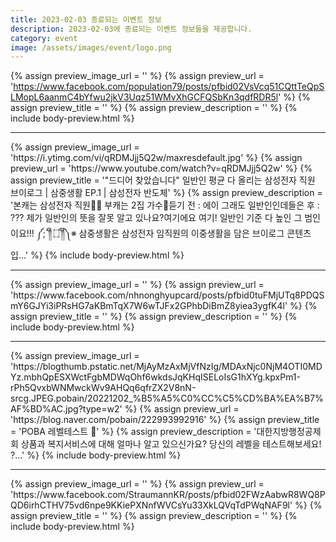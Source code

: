 ```yaml
---
title: 2023-02-03 종료되는 이벤트 정보
description: 2023-02-03에 종료되는 이벤트 정보들을 제공합니다.
category: event
image: /assets/images/event/logo.png
---
```

{% assign preview_image_url = '' %}
{% assign preview_url = 'https://www.facebook.com/population79/posts/pfbid02VsVcq51CQttTeQpSLMopL6aanmC4bYfwu2jkV3Uqz51WMvXhGCFQSbKn3qdfRDR5l' %}
{% assign preview_title = '' %}
{% assign preview_description = '' %}
{% include body-preview.html %}
<hr>{% assign preview_image_url = 'https://i.ytimg.com/vi/qRDMJjj5Q2w/maxresdefault.jpg' %}
{% assign preview_url = 'https://www.youtube.com/watch?v=qRDMJjj5Q2w' %}
{% assign preview_title = '&quot;드디어 찾았습니다&quot; 일반인 평균 다 올리는 삼성전자 직원 브이로그 | 삼중생활 EP.1 | 삼성전자 반도체' %}
{% assign preview_description = '본캐는 삼성전자 직원👨‍💼 부캐는 2집 가수🎤듣기 전 : 에이 그래도 일반인인데들은 후 : ??? 제가 일반인의 뜻을 잘못 알고 있나요?여기에요 여기! 일반인 기준 다 높인 그 범인이요!!! ༼;´༎ຶ ۝ ༎ຶ༽※ 삼중생활은 삼성전자 임직원의 이중생활을 담은 브이로그 콘텐츠입...' %}
{% include body-preview.html %}
<hr>{% assign preview_image_url = '' %}
{% assign preview_url = 'https://www.facebook.com/nhnonghyupcard/posts/pfbid0tuFMjUTq8PDQSmY6GJYi3iPRsHG7aKBmTqX7W6wTJFx2GPhbDiBmZ8yiea3ygfK4l' %}
{% assign preview_title = '' %}
{% assign preview_description = '' %}
{% include body-preview.html %}
<hr>{% assign preview_image_url = 'https://blogthumb.pstatic.net/MjAyMzAxMjVfNzIg/MDAxNjc0NjM4OTI0MDYz.mbhQpESXWctFgbMDWqOhf6wkdsJqKHqISELoIsG1hXYg.kpxPm1-rPh5QvxbWNMwckWv9AHQq6qfrZX2V8nN-srcg.JPEG.pobain/20221202_%B5%A5%C0%CC%C5%CD%BA%EA%B7%AF%BD%AC.jpg?type=w2' %}
{% assign preview_url = 'https://blog.naver.com/pobain/222993992916' %}
{% assign preview_title = 'POBA 레벨테스트 🎁' %}
{% assign preview_description = '대한지방행정공제회 상품과 복지서비스에 대해 얼마나 알고 있으신가요? 당신의 레벨을 테스트해보세요! ?...' %}
{% include body-preview.html %}
<hr>{% assign preview_image_url = '' %}
{% assign preview_url = 'https://www.facebook.com/StraumannKR/posts/pfbid02FWzAabwR8WQ8PQD6irhCTHV75vd6npe9KKiePXNnfWVCsYu33XkLQVqTdPWqNAF9l' %}
{% assign preview_title = '' %}
{% assign preview_description = '' %}
{% include body-preview.html %}